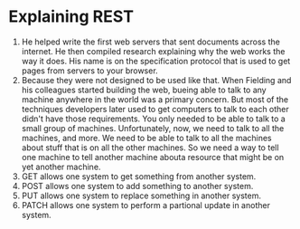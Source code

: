# Explaining REST

1. He helped write the first web servers that sent documents across the internet. He then compiled research explaining why the web works the way it does. His name is on the specification protocol that is used to get pages from servers to your browser.
2. Because they were not designed to be used like that. When Fielding and his colleagues started building the web, bueing able to talk to any machine anywhere in the world was a primary concern. But most of the techniques developers later used to get computers to talk to each other didn't have those requirements. You only needed to be able to talk to a small group of machines. Unfortunately, now, we need to talk to all the machines, and more. We need to be able to talk to all the machines about stuff that is on all the other machines. So we need a way to tell one machine to tell another machine abouta resource that might be on yet another machine.
3. GET allows one system to get something from another system.
4. POST allows one system to add something to another system.
5. PUT allows one system to replace something in another system.
6. PATCH allows one system to perform a partional update in another system.
